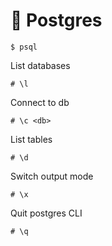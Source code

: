 # :elephant: Postgres

```
$ psql
```

List databases
```
# \l
```

Connect to db
```
# \c <db>
```

List tables
```
# \d
```

Switch output mode
```
# \x
```

Quit postgres CLI
```
# \q
```
